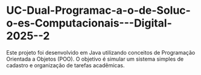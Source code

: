 # UC-Dual-Programac-a-o-de-Soluc-o-es-Computacionais---Digital-2025--2
Este projeto foi desenvolvido em Java utilizando conceitos de Programação Orientada a Objetos (POO). O objetivo é simular um sistema simples de cadastro e organização de tarefas acadêmicas.

